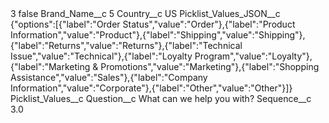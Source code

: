 <?xml version="1.0" encoding="UTF-8"?>
<CustomMetadata xmlns="http://soap.sforce.com/2006/04/metadata" xmlns:xsi="http://www.w3.org/2001/XMLSchema-instance" xmlns:xsd="http://www.w3.org/2001/XMLSchema">
    <label>3</label>
    <protected>false</protected>
    <values>
        <field>Brand_Name__c</field>
        <value xsi:type="xsd:string">5</value>
    </values>
    <values>
        <field>Country__c</field>
        <value xsi:type="xsd:string">US</value>
    </values>
    <values>
        <field>Picklist_Values_JSON__c</field>
        <value xsi:type="xsd:string">{&quot;options&quot;:[{&quot;label&quot;:&quot;Order Status&quot;,&quot;value&quot;:&quot;Order&quot;},{&quot;label&quot;:&quot;Product Information&quot;,&quot;value&quot;:&quot;Product&quot;},{&quot;label&quot;:&quot;Shipping&quot;,&quot;value&quot;:&quot;Shipping&quot;},{&quot;label&quot;:&quot;Returns&quot;,&quot;value&quot;:&quot;Returns&quot;},{&quot;label&quot;:&quot;Technical Issue&quot;,&quot;value&quot;:&quot;Technical&quot;},{&quot;label&quot;:&quot;Loyalty Program&quot;,&quot;value&quot;:&quot;Loyalty&quot;},{&quot;label&quot;:&quot;Marketing &amp; Promotions&quot;,&quot;value&quot;:&quot;Marketing&quot;},{&quot;label&quot;:&quot;Shopping Assistance&quot;,&quot;value&quot;:&quot;Sales&quot;},{&quot;label&quot;:&quot;Company Information&quot;,&quot;value&quot;:&quot;Corporate&quot;},{&quot;label&quot;:&quot;Other&quot;,&quot;value&quot;:&quot;Other&quot;}]}</value>
    </values>
    <values>
        <field>Picklist_Values__c</field>
        <value xsi:nil="true"/>
    </values>
    <values>
        <field>Question__c</field>
        <value xsi:type="xsd:string">What can we help you with?</value>
    </values>
    <values>
        <field>Sequence__c</field>
        <value xsi:type="xsd:double">3.0</value>
    </values>
</CustomMetadata>
